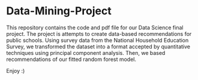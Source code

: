 # Data-Mining-Project
This repository contains the code and pdf file for our Data Science final project. The project is attempts to create data-based recommendations for public schools. Using survey data from the National Household Education Survey, we transformed the dataset into a format accepted by quantitative techniques using principal component analysis. Then, we based recommendations of our fitted random forest model.

Enjoy :)
